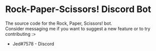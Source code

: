 # Rock-Paper-Scissors! Discord Bot

The source code for the Rock, Paper, Scissors! bot.
<br/>
Consider messaging me if you want to suggest a new feature or to try contributing :>
* Jed#7578 - Discord
